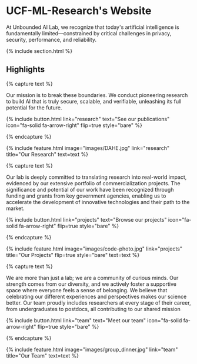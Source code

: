 ---
---

# UCF-ML-Research's Website

At Unbounded AI Lab, we recognize that today's artificial intelligence is fundamentally limited—constrained by critical challenges in privacy, security, performance, and reliability.



{% include section.html %}

## Highlights

{% capture text %}

Our mission is to break these boundaries. We conduct pioneering research to build AI that is truly secure, scalable, and verifiable, unleashing its full potential for the future.

{%
  include button.html
  link="research"
  text="See our publications"
  icon="fa-solid fa-arrow-right"
  flip=true
  style="bare"
%}

{% endcapture %}

{%
  include feature.html
  image="images/DAHE.jpg"
  link="research"
  title="Our Research"
  text=text
%}

{% capture text %}

Our lab is deeply committed to translating research into real-world impact, evidenced by our extensive portfolio of commercialization projects. The significance and potential of our work have been recognized through funding and grants from key government agencies, enabling us to accelerate the development of innovative technologies and their path to the market.

{%
  include button.html
  link="projects"
  text="Browse our projects"
  icon="fa-solid fa-arrow-right"
  flip=true
  style="bare"
%}

{% endcapture %}

{%
  include feature.html
  image="images/code-photo.jpg"
  link="projects"
  title="Our Projects"
  flip=true
  style="bare"
  text=text
%}

{% capture text %}

We are more than just a lab; we are a community of curious minds. Our strength comes from our diversity, and we actively foster a supportive space where everyone feels a sense of belonging. We believe that celebrating our different experiences and perspectives makes our science better. Our team proudly includes researchers at every stage of their career, from undergraduates to postdocs, all contributing to our shared mission

{%
  include button.html
  link="team"
  text="Meet our team"
  icon="fa-solid fa-arrow-right"
  flip=true
  style="bare"
%}

{% endcapture %}

{%
  include feature.html
  image="images/group_dinner.jpg"
  link="team"
  title="Our Team"
  text=text
%}
